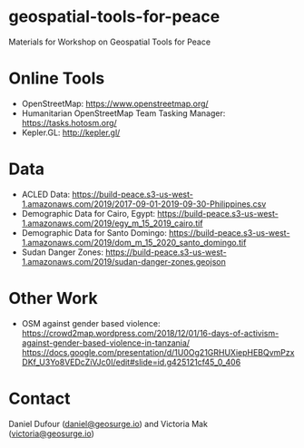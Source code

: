 # geospatial-tools-for-peace
Materials for Workshop on Geospatial Tools for Peace

# Online Tools
- OpenStreetMap: https://www.openstreetmap.org/
- Humanitarian OpenStreetMap Team Tasking Manager: https://tasks.hotosm.org/
- Kepler.GL: http://kepler.gl/

# Data
- ACLED Data: https://build-peace.s3-us-west-1.amazonaws.com/2019/2017-09-01-2019-09-30-Philippines.csv
- Demographic Data for Cairo, Egypt: https://build-peace.s3-us-west-1.amazonaws.com/2019/egy_m_15_2019_cairo.tif
- Demographic Data for Santo Domingo: https://build-peace.s3-us-west-1.amazonaws.com/2019/dom_m_15_2020_santo_domingo.tif
- Sudan Danger Zones: https://build-peace.s3-us-west-1.amazonaws.com/2019/sudan-danger-zones.geojson

# Other Work
- OSM against gender based violence:
  https://crowd2map.wordpress.com/2018/12/01/16-days-of-activism-against-gender-based-violence-in-tanzania/
  https://docs.google.com/presentation/d/1U0Og21GRHUXiepHEBQvmPzxDKf_U3Yo8VEDcZiVJc0I/edit#slide=id.g425121cf45_0_406

# Contact
Daniel Dufour (daniel@geosurge.io) and 
Victoria Mak (victoria@geosurge.io)
